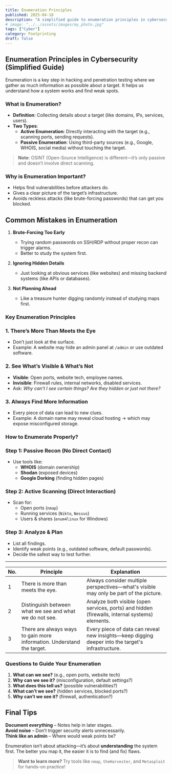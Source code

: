 ```yaml
---
title: Enumeration Principles
published: 2025-04-18
description: "A simplified guide to enumeration principles in cybersecurity."
# image: "../../assets/images/my_photo.jpg"
tags: ["Cyber"]
category: Footprinting
draft: false
---
```


## Enumeration Principles in Cybersecurity (Simplified Guide)

Enumeration is a key step in hacking and penetration testing where we gather as much information as possible about a target. It helps us understand how a system works and find weak spots.

### **What is Enumeration?**
- **Definition**: Collecting details about a target (like domains, IPs, services, users).
- **Two Types**:
  - **Active Enumeration**: Directly interacting with the target (e.g., scanning ports, sending requests).
  - **Passive Enumeration**: Using third-party sources (e.g., Google, WHOIS, social media) without touching the target.

> **Note**: OSINT (Open-Source Intelligence) is different—it’s only passive and doesn’t involve direct scanning.

### **Why is Enumeration Important?**
- Helps find vulnerabilities before attackers do.
- Gives a clear picture of the target’s infrastructure.
- Avoids reckless attacks (like brute-forcing passwords) that can get you blocked.


## **Common Mistakes in Enumeration**
1. **Brute-Forcing Too Early**  
   - Trying random passwords on SSH/RDP without proper recon can trigger alarms.
   - Better to study the system first.

2. **Ignoring Hidden Details**  
   - Just looking at obvious services (like websites) and missing backend systems (like APIs or databases).

3. **Not Planning Ahead**  
   - Like a treasure hunter digging randomly instead of studying maps first.


### **Key Enumeration Principles**
### **1. There’s More Than Meets the Eye**
- Don’t just look at the surface.  
- Example: A website may hide an admin panel at `/admin` or use outdated software.

### **2. See What’s Visible & What’s Not**
- **Visible**: Open ports, website tech, employee names.  
- **Invisible**: Firewall rules, internal networks, disabled services.  
- Ask: *Why can’t I see certain things? Are they hidden or just not there?*

### **3. Always Find More Information**
- Every piece of data can lead to new clues.  
- Example: A domain name may reveal cloud hosting → which may expose misconfigured storage.


### **How to Enumerate Properly?**
### **Step 1: Passive Recon (No Direct Contact)**
- Use tools like:
  - **WHOIS** (domain ownership)
  - **Shodan** (exposed devices)
  - **Google Dorking** (finding hidden pages)

### **Step 2: Active Scanning (Direct Interaction)**
- Scan for:
  - Open ports (`nmap`)
  - Running services (`Nikto`, `Nessus`)
  - Users & shares (`enum4linux` for Windows)

### **Step 3: Analyze & Plan**
- List all findings.
- Identify weak points (e.g., outdated software, default passwords).
- Decide the safest way to test further.

--- 

| No. | Principle                                      | Explanation                                                                 |
|-----|-----------------------------------------------|-----------------------------------------------------------------------------|
| 1   | There is more than meets the eye.            | Always consider multiple perspectives—what's visible may only be part of the picture. |
| 2   | Distinguish between what we see and what we do not see. | Analyze both visible (open services, ports) and hidden (firewalls, internal systems) elements. |
| 3   | There are always ways to gain more information. Understand the target. | Every piece of data can reveal new insights—keep digging deeper into the target's infrastructure. |

### **Questions to Guide Your Enumeration**
1. **What can we see?** (e.g., open ports, website tech)  
2. **Why can we see it?** (misconfiguration, default settings?)  
3. **What does this tell us?** (possible vulnerabilities?)  
4. **What can’t we see?** (hidden services, blocked ports?)  
5. **Why can’t we see it?** (firewall, authentication?)  


## **Final Tips**
**Document everything** – Notes help in later stages.  
**Avoid noise** – Don’t trigger security alerts unnecessarily.  
**Think like an admin** – Where would weak points be?  

Enumeration isn’t about attacking—it’s about **understanding** the system first. The better you map it, the easier it is to find (and fix) flaws.

> **Want to learn more?** 
Try tools like `nmap`, `theHarvester`, and `Metasploit` for hands-on practice!